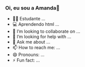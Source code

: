 ### Oi, eu sou a Amanda👒


- 👩‍🎓 Estudante ...
- 💻 Aprendendo html ...
- 👯 I’m looking to collaborate on ...
- 🤔 I’m looking for help with ...
- 💬 Ask me about ...
- 📫 How to reach me: ...
- 😄 Pronouns: ...
- ⚡ Fun fact: ...

